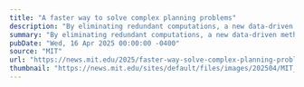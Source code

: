 ```yaml
---
title: "A faster way to solve complex planning problems"
description: "By eliminating redundant computations, a new data-driven method can streamline processes like scheduling trains, routing delivery drivers, or assigning airline crews."
summary: "By eliminating redundant computations, a new data-driven method can streamline processes like scheduling trains, routing delivery drivers, or assigning airline crews."
pubDate: "Wed, 16 Apr 2025 00:00:00 -0400"
source: "MIT"
url: "https://news.mit.edu/2025/faster-way-solve-complex-planning-problems-0416"
thumbnail: "https://news.mit.edu/sites/default/files/images/202504/MIT_Long-Horizon-01.jpg"
---
```


